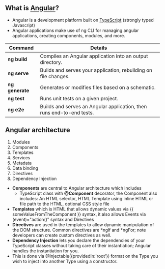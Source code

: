 ## What is [Angular](https://angular.io/guide/what-is-angular)?
- Angular is a development platform built on [TypeScript](https://www.typescriptlang.org/) (strongly typed Javascript)
- Angular applications make use of ng CLI for managing angular applications, creating components, modules, and more.

| Command | Details |
|- | -|
|**ng build** | Compiles an Angular application into an output directory. |
|**ng serve** | Builds and serves your application, rebuilding on file changes. |
|**ng generate** | Generates or modifies files based on a schematic. |
|**ng test** | Runs unit tests on a given project. |
|**ng e2e** | Builds and serves an Angular application, then runs end-to-end tests. |

## Angular architecture
1. Modules
2. Components
3. Templates
4. Services
5. Metadata
6. Data binding
7. Directives
8. Dependency Injection
   
- **Components** are central to Angular architecture which includes
  - TypeScript class with **@Component** decorator, the Component also includes: An HTML selector, HTML Template using inline HTML or file path to the HTML, optional CSS style file
- **Templates** which is HTML that allows dynamic values via {{ someValueFromTheComponent }}  syntax, it also allows Events via (event)="action()" syntax and Directives
- **Directives** are used in the templates to allow dynamic manipulation of the DOM structure. Common directives are *ngIf and *ngFor; note developers can create custom directives as well.
- **Dependency Injection** lets you declare the dependencies of your TypeScript classes without taking care of their instantiation; Angular handles the instantiation for you.
- This  is done via @Injectable({providedIn:'root'}) format on the Type you wish to inject into another Type using a constructor.
